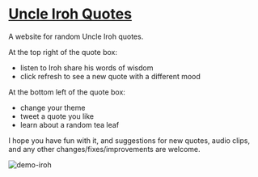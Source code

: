 # [Uncle Iroh Quotes](https://www.irohquotes.app/)  

A website for random Uncle Iroh quotes.  

At the top right of the quote box:

- listen to Iroh share his words of wisdom
- click refresh to see a new quote with a different mood  

At the bottom left of the quote box:  

- change your theme
- tweet a quote you like
- learn about a random tea leaf

I hope you have fun with it, and suggestions for new quotes, audio clips, and any other changes/fixes/improvements are welcome.

![demo-iroh](https://github.com/loganvrankovic/irohquotes/assets/145373422/ba5d8856-623a-4ec4-9366-6010cc6e83b8)
